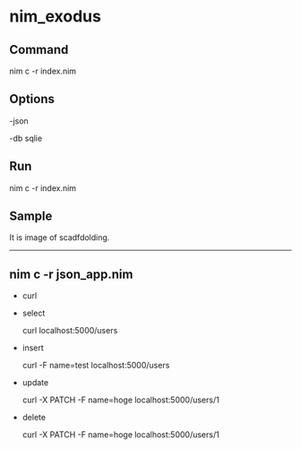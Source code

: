 # nim_exodus

## Command

nim c -r index.nim

## Options

-json

-db sqlie

## Run

nim c -r index.nim


## Sample

It is image of scadfdolding.

---
nim c -r json_app.nim
---

* curl

- select

    curl localhost:5000/users

- insert

    curl -F name=test localhost:5000/users

- update

    curl -X PATCH -F name=hoge localhost:5000/users/1

- delete

    curl -X PATCH -F name=hoge localhost:5000/users/1

